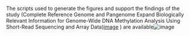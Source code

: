 The scripts used to generate the figures and support the findings of the study (Complete Reference Genome and Pangenome Expand Biologically Relevant Information for Genome-Wide DNA Methylation Analysis Using Short-Read Sequencing and Array Data)[image](https://github.com/user-attachments/assets/22141204-4e0b-4962-b335-bf3f97846f4e)
) are available![image](https://github.com/user-attachments/assets/46480de2-c5c5-40c7-8e44-e150639a0852)
